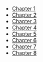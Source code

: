 - [Chapter 1](https://github.com/sukhwinder5035/Project-Management/files/11300418/Chapter.1.Project.Planning.1.pdf)
- [Chapter 2](https://github.com/sukhwinder5035/Project-Management/Presentations/Chapter.Bar.Charts.and.Milestone.Charts)
- [Chapter 3](https://github.com/sukhwinder5035/Project-Management/blob/main/Presentations/Chapter%203%20Elements%20of%20Network.pdf)
- [Chapter 4]()
- [Chapter 5]()
- [Chapter 6]()
- [Chapter 7]()
- [Chapter 8]()
